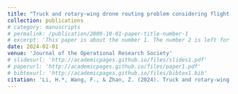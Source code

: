 ```yaml
---
title: "Truck and rotary-wing drone routing problem considering flight-level selection"
collection: publications
# category: manuscripts
# permalink: /publication/2009-10-01-paper-title-number-1
# excerpt: 'This paper is about the number 1. The number 2 is left for future work.'
date: 2024-02-01
venue: 'Journal of the Operational Research Society'
# slidesurl: 'http://academicpages.github.io/files/slides1.pdf'
# paperurl: 'http://academicpages.github.io/files/paper1.pdf'
# bibtexurl: 'http://academicpages.github.io/files/bibtex1.bib'
citation: 'Li, H.*, Wang, F., & Zhan, Z. (2024). Truck and rotary-wing drone routing problem considering flight-level selection. Journal of the Operational Research Society, 75(2), 205-223.'
---
```


